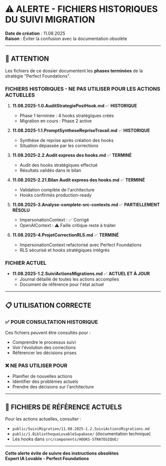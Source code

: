 # ⚠️ ALERTE - FICHIERS HISTORIQUES DU SUIVI MIGRATION

**Date de création** : 11.08.2025  
**Raison** : Éviter la confusion avec la documentation obsolète  

---

## 🚨 ATTENTION

Les fichiers de ce dossier documentent les **phases terminées** de la stratégie "Perfect Foundations".

### FICHIERS HISTORIQUES - NE PAS UTILISER POUR LES ACTIONS ACTUELLES

1. **11.08.2025-1.0.AuditStrategiePostHook.md** ✅ **HISTORIQUE**
   - Phase 1 terminée : 4 hooks stratégiques créés
   - Migration en cours : Phase 2 active

2. **11.08.2025-1.1.PromptSyntheseRepriseTravail.md** ✅ **HISTORIQUE**  
   - Synthèse de reprise après création des hooks
   - Situation dépassée par les corrections

3. **11.08.2025-2.2.Audit express des hooks.md** ✅ **TERMINÉ**
   - Audit des hooks stratégiques effectué
   - Résultats validés dans le bilan

4. **11.08.2025-2.21.Bilan Audit express des hooks.md** ✅ **TERMINÉ**
   - Validation complète de l'architecture
   - Hooks confirmés production-ready

5. **11.08.2025-3.Analyse-complete-src-contexts.md** ✅ **PARTIELLEMENT RÉSOLU**
   - ImpersonationContext : ✅ Corrigé
   - OpenAIContext : ⚠️ Faille critique reste à traiter

6. **11.08.2025-4.ProjetCorrectionRLS.md** ✅ **TERMINÉ**
   - ImpersonationContext refactorisé avec Perfect Foundations
   - RLS sécurisé et hooks stratégiques intégrés

### FICHIER ACTUEL

- **11.08.2025-1.2.SuiviActionsMigrations.md** ✅ **ACTUEL ET À JOUR**
  - Journal détaillé de toutes les actions accomplies
  - Document de référence pour l'état actuel

---

## 📋 UTILISATION CORRECTE

### ✅ POUR CONSULTATION HISTORIQUE
Ces fichiers peuvent être consultés pour :
- Comprendre le processus suivi
- Voir l'évolution des corrections
- Référencer les décisions prises

### ❌ NE PAS UTILISER POUR
- Planifier de nouvelles actions
- Identifier des problèmes actuels  
- Prendre des décisions sur l'architecture

---

## 🎯 FICHIERS DE RÉFÉRENCE ACTUELS

Pour les actions actuelles, consulter :
- `public/SuiviMigration/11.08.2025-1.2.SuiviActionsMigrations.md`
- `public/1.BibliothequeLovableSupabase/` (documentation technique)
- Les hooks dans `src/components/HOOKS-STRATEGIQUE/`

---

**Cette alerte évite de suivre des instructions obsolètes**  
**Expert IA Lovable - Perfect Foundations**